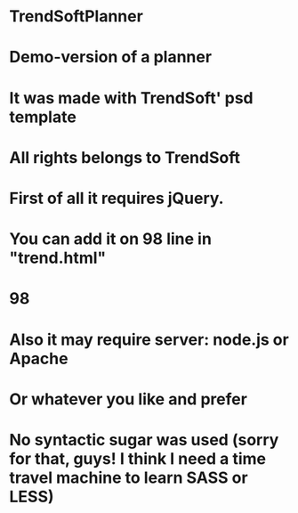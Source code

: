 # TrendSoftPlanner
# Demo-version of a planner
# It was made with TrendSoft' psd template
# All rights belongs to TrendSoft
# First of all it requires jQuery.
# You can add it on 98 line in "trend.html"
# 98 <script src="JS/jquery-1.11.3.min.js"></script>
# Also it may require server: node.js or Apache
# Or whatever you like and prefer
# No syntactic sugar was used (sorry for that, guys! I think I need a time travel machine to learn SASS or LESS)
